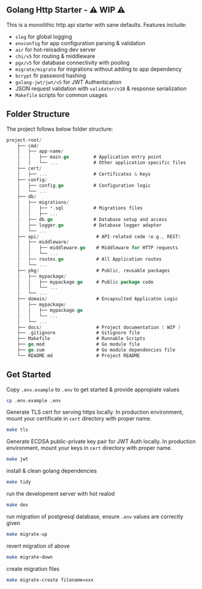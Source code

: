 ## Golang Http Starter - ⚠️ WIP ⚠️

This is a monolithic http api starter with sane defaults. Features include:

-   `slog` for global logging
-   `envconfig` for app configuration parsing & validation
-   `air` for hot-reloading dev server
-   `chi/v5` for routing & middleware
-   `pgx/v5` for database connectivity with pooling
-   `migrate/migrate` for migrations without adding to app dependency
-   `bcrypt` fir password hashing
-   `golang-jwt/jwt/v5` for JWT Authentication
-   JSON request validation with `validator/v10` & response serialization
-   `Makefile` scripts for common usages

## Folder Structure

The project follows below folder structure:

```go
project-root/
    ├── cmd/
    │   ├── app-name/
    │   │   ├── main.go         # Application entry point
    │   │   └── ...             # Other application-specific files
    ├── cert/
    │   ├── ...                 # Certificates & Keys
    ├── config/
    │   ├── config.go           # Configuration logic
    │   └── ...
    ├── db/
    │   ├── migrations/
    │   │   ├── *.sql           # Migrations files
    │   │   ├── ...
    │   ├── db.go               # Database setup and access
    │   ├── logger.go           # Database logger adapter
    │   └── ...
    ├── api/                     # API-related code (e.g., REST)
    │   ├── middleware/
    │   │   ├── middleware.go    # Middleware for HTTP requests
    │   │   └── ...
    │   ├── routes.go            # All Application routes
    │   └── ...
    ├── pkg/                     # Public, reusable packages
    │   ├── mypackage/
    │   │   ├── mypackage.go     # Public package code
    │   │   └── ...
    │   └── ...
    ├── domain/                  # Encapsulted Applicaton Logic
    │   ├── mypackage/
    │   │   ├── mypackage.go
    │   │   └── ...
    │   └── ...
    ├── docs/                    # Project documentation ( WIP )
    ├── .gitignore               # Gitignore file
    ├── Makefile                 # Runnable Scripts
    ├── go.mod                   # Go module file
    ├── go.sum                   # Go module dependencies file
    └── README.md                # Project README
```

## Get Started

Copy `.env.example` to `.env` to get started & provide appropiate values

```sh
cp .env.example .env
```

Generate TLS cert for serving https locally. In production environment, mount your certificate in `cert` directory with proper name.

```sh
make tls
```

Generate ECDSA public-private key pair for JWT Auth locally. In production environment, mount your keys in `cert` directory with proper name.

```sh
make jwt
```

install & clean golang dependencies

```sh
make tidy
```

run the development server with hot realod

```sh
make dev
```

run migration of postgresql database, ensure `.env` values are correctly given

```sh
make migrate-up
```

revert migration of above

```sh
make migrate-down
```

create migration files

```sh
make migrate-create filename=xxx
```
